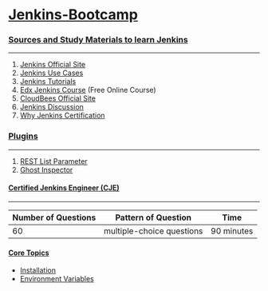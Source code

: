 # [Jenkins-Bootcamp](https://github.com/Tej-Singh-Rana/Jenkins-camp)

### [Sources and Study Materials to learn Jenkins](https://github.com/Tej-Singh-Rana/Jenkins-camp/blob/master/README.md)
---------------------------------------------------

1. [Jenkins Official Site](https://www.jenkins.io/) 
2. [Jenkins Use Cases](https://www.jenkins.io/solutions/)
3. [Jenkins Tutorials](https://www.jenkins.io/doc/tutorials/)
4. [Edx Jenkins Course](https://www.edx.org/course/introduction-to-jenkins) (Free Online Course)
5. [CloudBees Official Site](https://www.cloudbees.com/jenkins)
6. [Jenkins Discussion](https://wiki.jenkins.io/display/JENKINS) 
7. [Why Jenkins Certification](https://www.jenkins.io/blog/2016/03/15/jenkins-certification/)


### [Plugins](https://plugins.jenkins.io/)
------------

1. [REST List Parameter](https://plugins.jenkins.io/)
2. [Ghost Inspector](https://plugins.jenkins.io/ghost-inspector/)


#### [Certified Jenkins Engineer (CJE)](https://www.cloudbees.com/jenkins/certification)
--------------------------------------

| Number of Questions |  Pattern of Question      |     Time        |
|---------------------|---------------------------|-----------------|
|        60           | multiple-choice questions |     90 minutes  |

#### [Core Topics](https://github.com/Tej-Singh-Rana/Jenkins-camp/blob/master/README.md)

- [Installation](https://www.jenkins.io/doc/book/installing/linux/#prerequisites)
- [Environment Variables](https://www.jenkins.io/doc/book/pipeline/jenkinsfile/#using-environment-variables)
